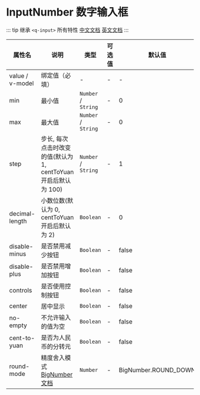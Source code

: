 # InputNumber 数字输入框

::: tip
继承 `<q-input>` 所有特性
[中文文档](http://www.quasarchs.com/vue-components/input) [英文文档](https://quasar.dev/vue-components/input)
:::

| 属性名             | 说明                                                            | 类型                  | 可选值 | 默认值                  |
|-----------------|---------------------------------------------------------------|---------------------|-----|----------------------|
| value / v-model | 绑定值（必填）                                                       | -                   | -   | -                    |
| min             | 最小值                                                           | `Number` / `String` | -   | 0                    |
| max             | 最大值                                                           | `Number` / `String` | -   | 0                    |
| step            | 步长, 每次点击时改变的值(默认为 1, centToYuan开启后默认为 100)                    | `Number` / `String` | -   | 1                    |
| decimal-length  | 小数位数(默认为 0, centToYuan开启后默认为 2)                               | `Boolean`           | -   | 0                    |
| disable-minus   | 是否禁用减少按钮                                                      | `Boolean`           | -   | false                |
| disable-plus    | 是否禁用增加按钮                                                      | `Boolean`           | -   | false                |
| controls        | 是否使用控制按钮                                                      | `Boolean`           | -   | false                |
| center          | 居中显示                                                          | `Boolean`           | -   | false                |
| no-empty        | 不允许输入的值为空                                                     | `Boolean`           | -   | false                |
| cent-to-yuan    | 是否为人民币的分转元                                                    | `Boolean`           | -   | false                |
| round-mode      | 精度舍入模式 [BigNumber文档](https://mikemcl.github.io/bignumber.js/#constructor-properties) | `Number`            | -   | BigNumber.ROUND_DOWN |
